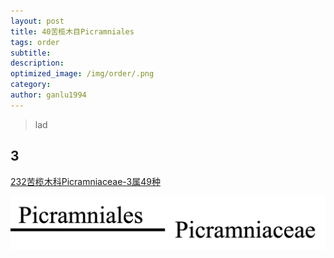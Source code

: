 ```yaml
---
layout: post
title: 40苦榄木目Picramniales
tags: order    
subtitle: 
description: 
optimized_image: /img/order/.png
category: 
author: ganlu1994  
---
```


> lad

## 3

[232苦榄木科Picramniaceae-3属49种](https://ganlu1994.github.io/232苦榄木科Picramniaceae/)

![](/img/phylo/64-40苦榄木目.png)